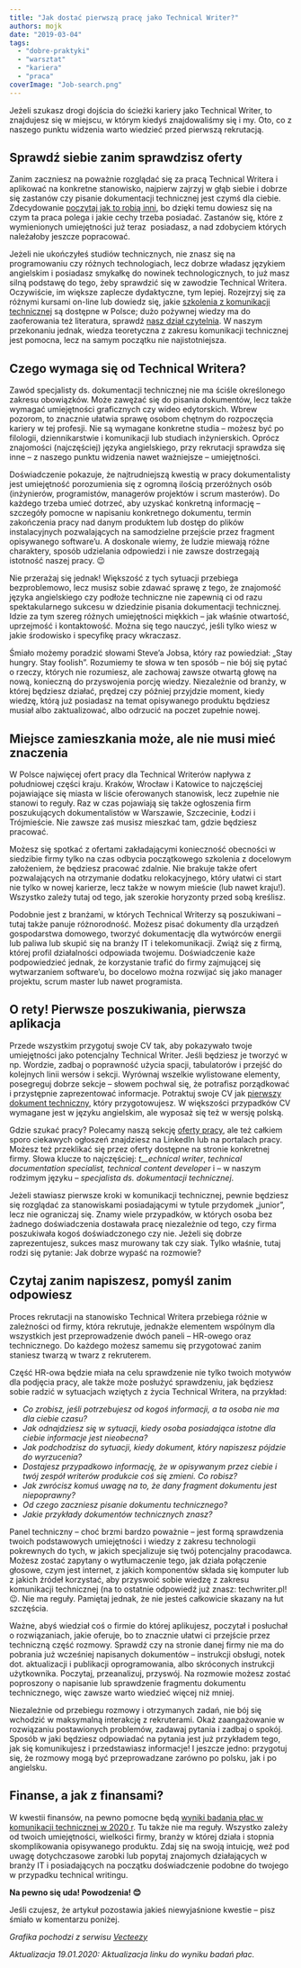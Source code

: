 ```yaml
---
title: "Jak dostać pierwszą pracę jako Technical Writer?"
authors: mojk
date: "2019-03-04"
tags:
  - "dobre-praktyki"
  - "warsztat"
  - "kariera"
  - "praca"
coverImage: "Job-search.png"
---
```


Jeżeli szukasz drogi dojścia do ścieżki kariery jako Technical Writer, to
znajdujesz się w miejscu, w którym kiedyś znajdowaliśmy się i my. Oto, co z
naszego punktu widzenia warto wiedzieć przed pierwszą rekrutacją.

<!--truncate-->

## **Sprawdź siebie zanim sprawdzisz oferty**

Zanim zaczniesz na poważnie rozglądać się za pracą Technical Writera i aplikować
na konkretne stanowisko, najpierw zajrzyj w głąb siebie i dobrze się zastanów
czy pisanie dokumentacji technicznej jest czymś dla ciebie. Zdecydowanie
[poczytaj jak to robią inni](http://techwriter.pl/tag/wywiad/), bo dzięki temu
dowiesz się na czym ta praca polega i jakie cechy trzeba posiadać. Zastanów się,
które z wymienionych umiejętności już teraz  posiadasz, a nad zdobyciem których
należałoby jeszcze popracować.

Jeżeli nie ukończyłeś studiów technicznych, nie znasz się na programowaniu czy
różnych technologiach, lecz dobrze władasz językiem angielskim i posiadasz
smykałkę do nowinek technologicznych, to już masz silną podstawę do tego, żeby
sprawdzić się w zawodzie Technical Writera. Oczywiście, im większe zaplecze
dydaktyczne, tym lepiej. Rozejrzyj się za różnymi kursami on-line lub dowiedz
się, jakie
[szkolenia z komunikacji technicznej](http://techwriter.pl/szkolenia/) są
dostępne w Polsce; dużo pożywnej wiedzy ma do zaoferowania też literatura,
sprawdź
[nasz dział czytelnia](http://techwriter.pl/category/warsztat/czytelnia/). W
naszym przekonaniu jednak, wiedza teoretyczna z zakresu komunikacji technicznej
jest pomocna, lecz na samym początku nie najistotniejsza.

## **Czego wymaga się od Technical Writera?**

Zawód specjalisty ds. dokumentacji technicznej nie ma ściśle określonego zakresu
obowiązków. Może zawężać się do pisania dokumentów, lecz także wymagać
umiejętności graficznych czy wideo edytorskich. Wbrew pozorom, to znacznie
ułatwia sprawę osobom chętnym do rozpoczęcia kariery w tej profesji. Nie są
wymagane konkretne studia – możesz być po filologii, dziennikarstwie i
komunikacji lub studiach inżynierskich. Oprócz znajomości (najczęściej) języka
angielskiego, przy rekrutacji sprawdza się inne – z naszego punktu widzenia
nawet ważniejsze – umiejętności.

Doświadczenie pokazuje, że najtrudniejszą kwestią w pracy dokumentalisty jest
umiejętność porozumienia się z ogromną ilością przeróżnych osób (inżynierów,
programistów, managerów projektów i scrum masterów). Do każdego trzeba umieć
dotrzeć, aby uzyskać konkretną informację – szczegóły pomocne w napisaniu
konkretnego dokumentu, termin zakończenia pracy nad danym produktem lub dostęp
do plików instalacyjnych pozwalających na samodzielne przejście przez fragment
opisywanego software’u. A doskonale wiemy, że ludzie miewają różne charaktery,
sposób udzielania odpowiedzi i nie zawsze dostrzegają istotność naszej pracy. 😉

Nie przerażaj się jednak! Większość z tych sytuacji przebiega bezproblemowo,
lecz musisz sobie zdawać sprawę z tego, że znajomość języka angielskiego czy
podłoże techniczne nie zapewnią ci od razu spektakularnego sukcesu w dziedzinie
pisania dokumentacji technicznej. Idzie za tym szereg różnych umiejętności
miękkich – jak właśnie otwartość, uprzejmość i kontaktowość. Można się tego
nauczyć, jeśli tylko wiesz w jakie środowisko i specyfikę pracy wkraczasz.

Śmiało możemy poradzić słowami Steve’a Jobsa, który raz powiedział: „Stay
hungry. Stay foolish”. Rozumiemy te słowa w ten sposób – nie bój się pytać o
rzeczy, których nie rozumiesz, ale zachowaj zawsze otwartą głowę na nową,
konieczną do przyswojenia porcję wiedzy. Niezależnie od branży, w której
będziesz działać, prędzej czy później przyjdzie moment, kiedy wiedzę, którą już
posiadasz na temat opisywanego produktu będziesz musiał albo zaktualizować, albo
odrzucić na poczet zupełnie nowej.

## **Miejsce zamieszkania może, ale nie musi mieć znaczenia**

W Polsce najwięcej ofert pracy dla Technical Writerów napływa z południowej
części kraju. Kraków, Wrocław i Katowice to najczęściej pojawiające się miasta w
liście oferowanych stanowisk, lecz zupełnie nie stanowi to reguły. Raz w czas
pojawiają się także ogłoszenia firm poszukujących dokumentalistów w Warszawie,
Szczecinie, Łodzi i Trójmieście. Nie zawsze zaś musisz mieszkać tam, gdzie
będziesz pracować.

Możesz się spotkać z ofertami zakładającymi konieczność obecności w siedzibie
firmy tylko na czas odbycia początkowego szkolenia z docelowym założeniem, że
będziesz pracować zdalnie. Nie brakuje także ofert pozwalających na otrzymanie
dodatku relokacyjnego, który ułatwi ci start nie tylko w nowej karierze, lecz
także w nowym mieście (lub nawet kraju!). Wszystko zależy tutaj od tego, jak
szerokie horyzonty przed sobą kreślisz.

Podobnie jest z branżami, w których Technical Writerzy są poszukiwani – tutaj
także panuje różnorodność. Możesz pisać dokumenty dla urządzeń gospodarstwa
domowego, tworzyć dokumentację dla wytwórców energii lub paliwa lub skupić się
na branży IT i telekomunikacji. Zwiąż się z firmą, której profil działalności
odpowiada twojemu. Doświadczenie każe podpowiedzieć jednak, że korzystanie
trafić do firmy zajmującej się wytwarzaniem software’u, bo docelowo można
rozwijać się jako manager projektu, scrum master lub nawet programista.

## **O rety! Pierwsze poszukiwania, pierwsza aplikacja**

Przede wszystkim przygotuj swoje CV tak, aby pokazywało twoje umiejętności jako
potencjalny Technical Writer. Jeśli będziesz je tworzyć w np. Wordzie, zadbaj o
poprawność użycia spacji, tabulatorów i przejść do kolejnych linii wersów i
sekcji. Wyrównaj wszelkie wylistowane elementy, posegreguj dobrze sekcje –
słowem pochwal się, że potrafisz porządkować i przystępnie zaprezentować
informacje. Potraktuj swoje CV jak
[pierwszy dokument techniczny](http://techwriter.pl/cv-najwazniejszy-dokument-tech-writera/),
który przygotowujesz. W większości przypadków CV wymagane jest w języku
angielskim, ale wyposaż się też w wersję polską.

Gdzie szukać pracy? Polecamy naszą sekcję
[oferty pracy](http://techwriter.pl/category/news/oferty-pracy/), ale też
całkiem sporo ciekawych ogłoszeń znajdziesz na LinkedIn lub na portalach pracy.
Możesz też przeklikać się przez oferty dostępne na stronie konkretnej firmy.
Słowa klucze to najczęściej: _t\_\_echnical writer_, _technical documentation
specialist, technical content developer_ i – w naszym rodzimym języku –
_specjalista ds. dokumentacji technicznej_.

Jeżeli stawiasz pierwsze kroki w komunikacji technicznej, pewnie będziesz się
rozglądać za stanowiskami posiadającymi w tytule przydomek „junior”, lecz nie
ograniczaj się. Znamy wiele przypadków, w których osoba bez żadnego
doświadczenia dostawała pracę niezależnie od tego, czy firma poszukiwała kogoś
doświadczonego czy nie. Jeżeli się dobrze zaprezentujesz, sukces masz murowany
tak czy siak. Tylko właśnie, tutaj rodzi się pytanie: Jak dobrze wypaść na
rozmowie?

## **Czytaj zanim napiszesz, pomyśl zanim odpowiesz**

Proces rekrutacji na stanowisko Technical Writera przebiega różnie w zależności
od firmy, która rekrutuje, jednakże elementem wspólnym dla wszystkich jest
przeprowadzenie dwóch paneli – HR-owego oraz technicznego. Do każdego możesz
samemu się przygotować zanim staniesz twarzą w twarz z rekruterem.

Część HR-owa będzie miała na celu sprawdzenie nie tylko twoich motywów dla
podjęcia pracy, ale także może posłużyć sprawdzeniu, jak będziesz sobie radzić w
sytuacjach wziętych z życia Technical Writera, na przykład:

- _Co zrobisz, jeśli potrzebujesz od kogoś informacji, a ta osoba nie ma dla
  ciebie czasu?_
- _Jak odnajdziesz się w sytuacji, kiedy osoba posiadająca istotne dla ciebie
  informacje jest nieobecna?_
- _Jak podchodzisz do sytuacji, kiedy dokument, który napiszesz pójdzie do
  wyrzucenia?_
- _Dostajesz przypadkowo informację, że w opisywanym przez ciebie i twój zespół
  writerów produkcie coś się zmieni. Co robisz?_
- _Jak zwrócisz komuś uwagę na to, że dany fragment dokumentu jest niepoprawny?_
- _Od czego zaczniesz pisanie dokumentu technicznego?_
- _Jakie przykłady dokumentów technicznych znasz?_

Panel techniczny – choć brzmi bardzo poważnie – jest formą sprawdzenia twoich
podstawowych umiejętności i wiedzy z zakresu technologii pokrewnych do tych, w
jakich specjalizuje się twój potencjalny pracodawca. Możesz zostać zapytany o
wytłumaczenie tego, jak działa połączenie głosowe, czym jest internet, z jakich
komponentów składa się komputer lub z jakich źródeł korzystać, aby przyswoić
sobie wiedzę z zakresu komunikacji technicznej (na to ostatnie odpowiedź już
znasz: techwriter.pl! 😉. Nie ma reguły. Pamiętaj jednak, że nie jesteś
całkowicie skazany na łut szczęścia.

Ważne, abyś wiedział coś o firmie do której aplikujesz, poczytał i posłuchał o
rozwiązaniach, jakie oferuje, bo to znacznie ułatwi ci przejście przez
techniczną część rozmowy. Sprawdź czy na stronie danej firmy nie ma do pobrania
już wcześniej napisanych dokumentów – instrukcji obsługi, notek dot.
aktualizacji i publikacji oprogramowania, albo skróconych instrukcji
użytkownika. Poczytaj, przeanalizuj, przyswój. Na rozmowie możesz zostać
poproszony o napisanie lub sprawdzenie fragmentu dokumentu technicznego, więc
zawsze warto wiedzieć więcej niż mniej.

Niezależnie od przebiegu rozmowy i otrzymanych zadań, nie bój się wchodzić w
maksymalną interakcję z rekruterami. Okaż zaangażowanie w rozwiązaniu
postawionych problemów, zadawaj pytania i zadbaj o spokój. Sposób w jaki
będziesz odpowiadać na pytania jest już przykładem tego, jak się komunikujesz i
przedstawiasz informacje! I jeszcze jedno: przygotuj się, że rozmowy mogą być
przeprowadzane zarówno po polsku, jak i po angielsku.

## **Finanse, a jak z finansami?**

W kwestii finansów, na pewno pomocne będą
[wyniki badania płac w komunikacji technicznej w 2020 r](http://techwriter.pl/wyniki-badania-plac-w-komunikacji-technicznej-2020/).
Tu także nie ma reguły. Wszystko zależy od twoich umiejętności, wielkości firmy,
branży w której działa i stopnia skomplikowania opisywanego produktu. Zdaj się
na swoją intuicję, weź pod uwagę dotychczasowe zarobki lub popytaj znajomych
działających w branży IT i posiadających na początku doświadczenie podobne do
twojego w przypadku technical writingu.

**Na pewno się uda! Powodzenia! 😊**

Jeśli czujesz, że artykuł pozostawia jakieś niewyjaśnione kwestie – pisz śmiało
w komentarzu poniżej.

_Grafika pochodzi z serwisu [Vecteezy](https://vecteezy.com/)_

_Aktualizacja 19.01.2020: Aktualizacja linku do wyniku badań płac._
